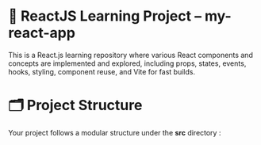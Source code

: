 # 📘 ReactJS Learning Project – my-react-app

This is a React.js learning repository where various React components and concepts are implemented and explored, 
including props, states, events, hooks, styling, component reuse, and Vite for fast builds.

# 🗂️ Project Structure

Your project follows a modular structure under the **src** directory : 


